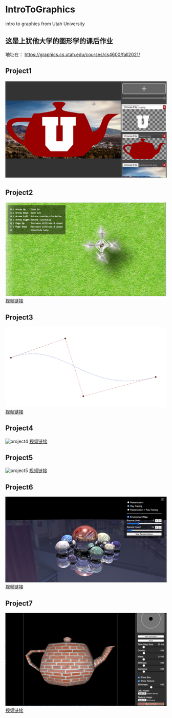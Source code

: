 # IntroToGraphics
intro to graphics from Utah University

## 这是上犹他大学的图形学的课后作业  
地址在：
https://graphics.cs.utah.edu/courses/cs4600/fall2021/
  

## Project1
![project1](/images/project1.gif)

## Project2
![project2](/images/project2.png)
[视频链接](https://www.bilibili.com/video/BV1Er4y1H7af/)

## Project3
![project3](/images/project3.png)
[视频链接](https://www.bilibili.com/video/BV1sY4y1h74q/)

## Project4
![project4](/images/project4.gif)
[视频链接](https://www.bilibili.com/video/BV1KS4y1N7vs/)

## Project5
![project5](/images/project5.gif)
[视频链接](https://www.bilibili.com/video/BV15B4y1U7j8/)

## Project6
![project6](/images/project6.png)
[视频链接](https://www.bilibili.com/video/BV1gT4y1a7oA/)

## Project7
![project7](/images/project7.png)
[视频链接](https://www.bilibili.com/video/BV1tu411k7cb/)


